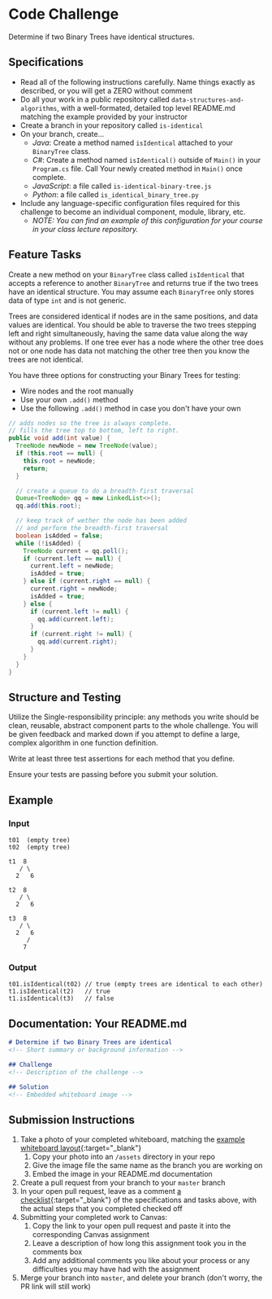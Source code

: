 # Code Challenge

Determine if two Binary Trees have identical structures.

## Specifications
- Read all of the following instructions carefully. Name things exactly as described, or you will get a ZERO without comment
- Do all your work in a public repository called `data-structures-and-algorithms`, with a well-formated, detailed top level README.md matching the example provided by your instructor
- Create a branch in your repository called `is-identical`
- On your branch, create...
    - _Java_: Create a method named `isIdentical` attached to your `BinaryTree`
      class.
    - _C#_: Create a method named `isIdentical()` outside of `Main()` in your `Program.cs` file. Call Your newly created method in `Main()` once complete. 
    - _JavaScript_: a file called `is-identical-binary-tree.js`
    - _Python_: a file called `is_identical_binary_tree.py`
- Include any language-specific configuration files required for this challenge to become an individual component, module, library, etc.
    - _NOTE: You can find an example of this configuration for your course in your class lecture repository._

## Feature Tasks
Create a new method on your `BinaryTree` class called `isIdentical` that
accepts a reference to another `BinaryTree` and returns true if the two trees
have an identical structure. You may assume each `BinaryTree` only stores data
of type `int` and is not generic.

Trees are considered identical if nodes are in the same positions, and data
values are identical. You should be able to traverse the two trees
stepping left and right simultaneously, having the same data value along the
way without any problems. If one tree ever has a node where the other tree does
not or one node has data not matching the other tree then you know the trees
are not identical.

You have three options for constructing your Binary Trees for testing:
* Wire nodes and the root manually
* Use your own `.add()` method
* Use the following `.add()` method in case you don't have your own

```java
// adds nodes so the tree is always complete.
// fills the tree top to bottom, left to right.
public void add(int value) {
  TreeNode newNode = new TreeNode(value);
  if (this.root == null) {
    this.root = newNode;
    return;
  }

  // create a queue to do a breadth-first traversal
  Queue<TreeNode> qq = new LinkedList<>();
  qq.add(this.root);

  // keep track of wether the node has been added
  // and perform the breadth-first traversal
  boolean isAdded = false;
  while (!isAdded) {
    TreeNode current = qq.poll();
    if (current.left == null) {
      current.left = newNode;
      isAdded = true;
    } else if (current.right == null) {
      current.right = newNode;
      isAdded = true;
    } else {
      if (current.left != null) {
        qq.add(current.left);
      }
      if (current.right != null) {
        qq.add(current.right);
      }
    }
  }
}
```

## Structure and Testing
Utilize the Single-responsibility principle: any methods you write should be clean, reusable, abstract component parts to the whole challenge. You will be given feedback and marked down if you attempt to define a large, complex algorithm in one function definition.

Write at least three test assertions for each method that you define.

Ensure your tests are passing before you submit your solution.

## Example

### Input
```
t01  (empty tree)
t02  (empty tree)

t1  8
   / \
  2   6

t2  8
   / \
  2   6

t3  8
   / \
  2   6
     /
    7
```


### Output
```
t01.isIdentical(t02) // true (empty trees are identical to each other)
t1.isIdentical(t2)   // true
t1.isIdentical(t3)   // false
```

## Documentation: Your README.md

```markdown
# Determine if two Binary Trees are identical
<!-- Short summary or background information -->

## Challenge
<!-- Description of the challenge -->

## Solution
<!-- Embedded whiteboard image -->

```

## Submission Instructions
1. Take a photo of your completed whiteboard, matching the [example whiteboard layout](../Whiteboard_Workflow.md){:target="_blank"}
     1. Copy your photo into an `/assets` directory in your repo
     1. Give the image file the same name as the branch you are working on
     1. Embed the image in your README.md documentation
1. Create a pull request from your branch to your `master` branch
1. In your open pull request, leave as a comment [a checklist](https://github.com/blog/1825-task-lists-in-all-markdown-documents){:target="_blank"} of the specifications and tasks above, with the actual steps that you completed checked off
1. Submitting your completed work to Canvas:
    1. Copy the link to your open pull request and paste it into the corresponding Canvas assignment
    1. Leave a description of how long this assignment took you in the comments box
    1. Add any additional comments you like about your process or any difficulties you may have had with the assignment
1. Merge your branch into `master`, and delete your branch (don't worry, the PR link will still work)

